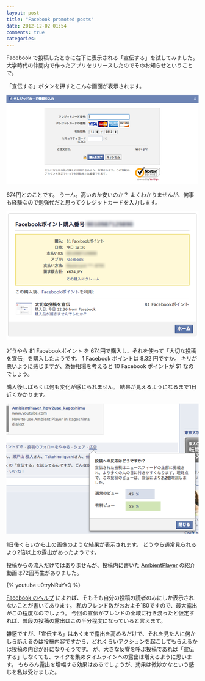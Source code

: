 ```yaml
---
layout: post
title: "Facebook promoted posts"
date: 2012-12-02 01:54
comments: true
categories: 
---
```


Facebook で投稿したときに右下に表示される「宣伝する」を試してみました。
大学時代の仲間内で作ったアプリをリリースしたのでそのお知らせということで。

「宣伝する」ボタンを押すとこんな画面が表示されます。

![支払画面1](/images/20121202/payment1.png)

674円とのことです。
うーん。高いのか安いのか？
よくわかりませんが、何事も経験なので勉強代だと思ってクレジットカードを入力します。

![支払画面2](/images/20121202/payment2.png)

どうやら 81 Facebookポイント を 674円で購入し、それを使って「大切な投稿を宣伝」を購入したようです。
1 Facebook ポイントは 8.32 円ですか。
キリが悪いように感じますが、為替相場を考えると 10 Facebook ポイントが $1 なのでしょう。

購入後しばらくは何も変化が感じられません。
結果が見えるようになるまで1日近くかかります。

![結果表示](/images/20121202/result.png)

1日後くらいから上の画像のような結果が表示されます。
どうやら通常見られるより2倍以上の露出があったようです。

投稿からの流入だけではありませんが、投稿内に書いた
[AmbientPlayer](https://itunes.apple.com/app/ambientplayer/id578213987)
の紹介動画は72回再生がありました。

{% youtube u0tryNRuYsQ %}

[Facebook のヘルプ](https://www.facebook.com/help/promote)
によれば、そもそも自分の投稿の読者のみにしか表示されないことが書いてあります。
私のフレンド数がおおよそ180ですので、最大露出がこの程度なのでしょう。
今回の宣伝がフレンドの全域に行き渡ったと仮定すれば、普段の投稿の露出はこの半分程度になっていると言えます。

雑感ですが、「宣伝する」はあくまで露出を高めるだけで、それを見た人に何かしら訴えるのは投稿内容ですから、どれくらいアクションを起こしてもらえるかは投稿の内容が肝になりそうです。
が、大きな反響を呼ぶ投稿であれば「宣伝する」しなくても、ライクを集めタイムラインへの露出は増えるように思います。
もちろん露出を増幅する効果はあるでしょうが、効果は微妙かなという感じを私は受けました。

